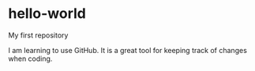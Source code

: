 # hello-world
My first repository

I am learning to use GitHub. It is a great tool for keeping track of changes when coding.
